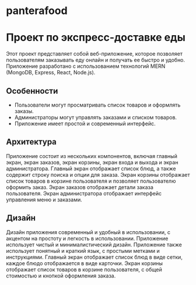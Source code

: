# panterafood
# Проект по экспресс-доставке еды

Этот проект представляет собой веб-приложение, которое позволяет пользователям заказывать еду онлайн и получать ее быстро и удобно. Приложение разработано с использованием технологий MERN (MongoDB, Express, React, Node.js).

## Особенности

- Пользователи могут просматривать список товаров и оформлять заказы.
- Администраторы могут управлять заказами и списком товаров.
- Приложение имеет простой и современный интерфейс.

## Архитектура

Приложение состоит из нескольких компонентов, включая главный экран, экран заказов, экран корзины, экран входа и выхода и экран администратора. Главный экран отображает список блюд, а также содержит строку поиска и опции для заказа. Экран корзины отображает список товаров в корзине пользователя и позволяет пользователю оформить заказ. Экран заказов отображает детали заказа пользователя. Экран администратора отображает интерфейс управления меню и заказами.

## Дизайн

Дизайн приложения современный и удобный в использовании, с акцентом на простоту и легкость в использовании. Приложение использует чистый и минималистический дизайн. Приложение также использует понятный и краткий язык, с простыми метками и инструкциями. Главный экран отображает список блюд в виде сетки, каждое блюдо отображается в виде карточки. Экран корзины отображает список товаров в корзине пользователя, с общей стоимостью и кнопкой оформления заказа.
